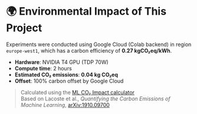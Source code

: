 # 🌍 Environmental Impact of This Project

Experiments were conducted using Google Cloud (Colab backend) in region `europe-west1`, which has a carbon efficiency of **0.27 kgCO₂eq/kWh**.

- **Hardware**: NVIDIA T4 GPU (TDP 70W)
- **Compute time**: 2 hours
- **Estimated CO₂ emissions**: **0.04 kg CO₂eq**
- **Offset**: 100% carbon offset by Google Cloud

> Calculated using the [ML CO₂ Impact calculator](https://mlco2.github.io/impact#compute)  
> Based on Lacoste et al., *Quantifying the Carbon Emissions of Machine Learning*, [arXiv:1910.09700](https://arxiv.org/abs/1910.09700)
